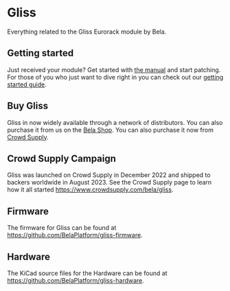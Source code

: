 # Gliss
Everything related to the Gliss Eurorack module by Bela.

## Getting started

Just received your module? Get started with [the manual](https://github.com/BelaPlatform/Gliss/blob/main/GLISS_user_manual.pdf?raw=true) and start patching. For those of you who just want to dive right in you can check out our [getting started guide](https://learn.bela.io/products/modular/gliss/).

## Buy Gliss

Gliss in now widely available through a network of distributors. You can also purchase it from us on the [Bela Shop](https://shop.bela.io/products/gliss). You can also purchase it now from [Crowd Supply](https://www.crowdsupply.com/bela/gliss).

## Crowd Supply Campaign

Gliss was launched on Crowd Supply in December 2022 and shipped to backers worldwide in August 2023. See the Crowd Supply page to learn how it all started https://www.crowdsupply.com/bela/gliss.

## Firmware

The firmware for Gliss can be found at https://github.com/BelaPlatform/gliss-firmware.

## Hardware

The KiCad source files for the Hardware can be found at https://github.com/BelaPlatform/gliss-hardware.
